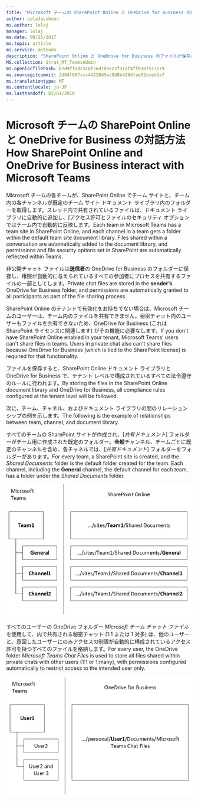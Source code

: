 ```yaml
---
title: "Microsoft チームの SharePoint Online と OneDrive for Business の対話方法"
author: LolaJacobsen
ms.author: lolaj
manager: lolaj
ms.date: 09/25/2017
ms.topic: article
ms.service: msteams
description: "SharePoint Online と OneDrive for Business のファイルが保存されている場合、個人のチャットなどの Microsoft チームとの間の関係チーム、チャネル、およびドキュメント ライブラリでの操作について説明します。"
MS.collection: Strat_MT_TeamsAdmin
ms.openlocfilehash: b7d9ffad23c8f26d7d95c3f31df4ff0307517179
ms.sourcegitcommit: 2d84f687ccc44220d5ec9d8b429dfae65cced5a7
ms.translationtype: MT
ms.contentlocale: ja-JP
ms.lasthandoff: 02/01/2018
---
```

<a name="how-sharepoint-online-and-onedrive-for-business-interact-with-microsoft-teams"></a><span data-ttu-id="9e998-103">Microsoft チームの SharePoint Online と OneDrive for Business の対話方法</span><span class="sxs-lookup"><span data-stu-id="9e998-103">How SharePoint Online and OneDrive for Business interact with Microsoft Teams</span></span>
=============================================================================

<span data-ttu-id="9e998-p101">Microsoft チームの各チームが、SharePoint Online でチーム サイトと、チーム内の各チャンネルが既定のチーム サイト ドキュメント ライブラリ内のフォルダーを取得します。スレッド内で共有されているファイルは、ドキュメント ライブラリに自動的に追加し、[アクセス許可とファイルのセキュリティ オプションではチーム内で自動的に反映します。</span><span class="sxs-lookup"><span data-stu-id="9e998-p101">Each team in Microsoft Teams has a team site in SharePoint Online, and each channel in a team gets a folder within the default team site document library. Files shared within a conversation are automatically added to the document library, and permissions and file security options set in SharePoint are automatically reflected within Teams.</span></span>

<span data-ttu-id="9e998-106">非公開チャット ファイルは**送信者**の OneDrive for Business のフォルダーに保存し、権限が自動的に与えられているすべての参加者にプロセスを共有するファイルの一部としてします。</span><span class="sxs-lookup"><span data-stu-id="9e998-106">Private chat files are stored in the **sender’s** OneDrive for Business folder, and permissions are automatically granted to all participants as part of the file sharing process.</span></span>

<span data-ttu-id="9e998-p102">SharePoint Online のテナントで有効化をお持ちでない場合は、Microsoft チームのユーザーは、チーム内のファイルを共有できません。秘密チャット内のユーザーもファイルを共有できないため、OneDrive for Business (これは SharePoint ライセンスに関連します) がその機能に必要なします。</span><span class="sxs-lookup"><span data-stu-id="9e998-p102">If you don't have SharePoint Online enabled in your tenant, Microsoft Teams’ users can't share files in teams. Users in private chat also can't share files because OneDrive for Business (which is tied to the SharePoint license) is required for that functionality.</span></span>

<span data-ttu-id="9e998-109">ファイルを保存すると、SharePoint Online ドキュメント ライブラリと OneDrive for Business で、テナント レベルで構成されているすべての法令遵守のルールに行われます。</span><span class="sxs-lookup"><span data-stu-id="9e998-109">By storing the files in the SharePoint Online document library and OneDrive for Business, all compliance rules configured at the tenant level will be followed.</span></span>

<span data-ttu-id="9e998-110">次に、チーム、チャネル、およびドキュメント ライブラリの間のリレーションシップの例を示します。</span><span class="sxs-lookup"><span data-stu-id="9e998-110">The following is the example of relationships between team, channel, and document library.</span></span>

<span data-ttu-id="9e998-p103">すべてのチームの SharePoint サイトが作成され、[*共有ドキュメント*] フォルダーがチーム用に作成された既定のフォルダー。**全般**チャンネル、チームごとに既定のチャンネルを含め、各チャネルでは、[*共有ドキュメント*] フォルダーをフォルダーがあります。</span><span class="sxs-lookup"><span data-stu-id="9e998-p103">For every team, a SharePoint site is created, and the *Shared Documents* folder is the default folder created for the team. Each channel, including the **General** channel, the default channel for each team, has a folder under the *Shared Documents* folder.</span></span>

![共有ドキュメントをチームと Microsoft チームでそのチャンネルの設定で SharePoint Online フォルダーの図。](media/Understand_how_SharePoint_Online_and_OneDrive_for_Business_interact_with_Microsoft_Teams_image1.png)

<span data-ttu-id="9e998-114">すべてのユーザーの OneDrive フォルダー *Microsoft チーム チャット ファイル*を使用して、内で共有される秘密チャット (1:1 または 1 対多) は、他のユーザーと、意図したユーザーにのみアクセスの制限が自動的に構成されているアクセス許可を持つすべてのファイルを格納します。</span><span class="sxs-lookup"><span data-stu-id="9e998-114">For every user, the OneDrive folder *Microsoft Teams Chat Files* is used to store all files shared within private chats with other users (1:1 or 1:many), with permissions configured automatically to restrict access to the intended user only.</span></span>

![OneDrive フォルダーの図では、Microsoft チーム チャット ファイルの各ユーザーのチャットという名前です。](media/Understand_how_SharePoint_Online_and_OneDrive_for_Business_interact_with_Microsoft_Teams_image2.png)
